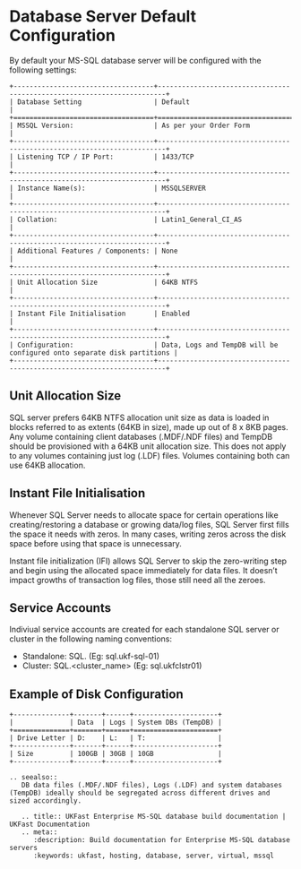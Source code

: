 # Database Server Default Configuration

By default your MS-SQL database server will be configured with the following settings:

```eval_rst
+-----------------------------------+------------------------------------------------------------------------+
| Database Setting                  | Default                                                                |
+===================================+========================================================================+
| MSSQL Version:                    | As per your Order Form                                                 |
+-----------------------------------+------------------------------------------------------------------------+
| Listening TCP / IP Port:          | 1433/TCP                                                               |
+-----------------------------------+------------------------------------------------------------------------+
| Instance Name(s):                 | MSSQLSERVER                                                            |
+-----------------------------------+------------------------------------------------------------------------+
| Collation:                        | Latin1_General_CI_AS                                                   |
+-----------------------------------+------------------------------------------------------------------------+
| Additional Features / Components: | None                                                                   |
+-----------------------------------+------------------------------------------------------------------------+
| Unit Allocation Size              | 64KB NTFS                                                              |
+-----------------------------------+------------------------------------------------------------------------+
| Instant File Initialisation       | Enabled                                                                |
+-----------------------------------+------------------------------------------------------------------------+
| Configuration:                    | Data, Logs and TempDB will be configured onto separate disk partitions |
+-----------------------------------+------------------------------------------------------------------------+
```

## Unit Allocation Size

SQL server prefers 64KB NTFS allocation unit size as data is loaded in blocks referred to as extents (64KB in size), made up out of 8 x 8KB pages. Any volume containing client databases (.MDF/.NDF files) and TempDB should be provisioned with a 64KB unit allocation size. This does not apply to any volumes containing just log (.LDF) files. Volumes containing both can use 64KB allocation.

## Instant File Initialisation

Whenever SQL Server needs to allocate space for certain operations like creating/restoring a database or growing data/log files, SQL Server first fills the space it needs with zeros. In many cases, writing zeros across the disk space before using that space is unnecessary. 

Instant file initialization (IFI) allows SQL Server to skip the zero-writing step and begin using the allocated space immediately for data files. It doesn’t impact growths of transaction log files, those still need all the zeroes. 

## Service Accounts

Indiviual service accounts are created for each standalone SQL server or cluster in the following naming conventions:

- Standalone: SQL.<NETBIOS> (Eg: sql.ukf-sql-01)
- Cluster: SQL.<cluster_name> (Eg: sql.ukfclstr01)

## Example of Disk Configuration

```eval_rst
+--------------+-------+------+---------------------+
|              | Data  | Logs | System DBs (TempDB) |
+==============+=======+======+=====================+
| Drive Letter | D:    | L:   | T:                  |
+--------------+-------+------+---------------------+
| Size         | 100GB | 30GB | 10GB                |
+--------------+-------+------+---------------------+
```
```eval_rst
.. seealso::
   DB data files (.MDF/.NDF files), Logs (.LDF) and system databases (TempDB) ideally should be segregated across different drives and sized accordingly. 
```

```eval_rst
   .. title:: UKFast Enterprise MS-SQL database build documentation | UKFast Documentation
   .. meta::
      :description: Build documentation for Enterprise MS-SQL database servers
      :keywords: ukfast, hosting, database, server, virtual, mssql
```
